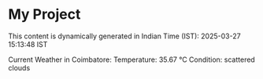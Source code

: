 # My Project

This content is dynamically generated in Indian Time (IST): 2025-03-27 15:13:48 IST


Current Weather in Coimbatore:
Temperature: 35.67 °C
Condition: scattered clouds

